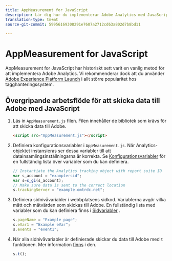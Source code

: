 ```yaml
---
title: AppMeasurement for JavaScript
description: Lär dig hur du implementerar Adobe Analytics med JavaScript utan ett tagghanteringssystem.
translation-type: tm+mt
source-git-commit: 59956169308291e7607a2712cd63a802d7b8bd11

---
```



# AppMeasurement for JavaScript

AppMeasurement for JavaScript har historiskt sett varit en vanlig metod för att implementera Adobe Analytics. Vi rekommenderar dock att du använder [Adobe Experience Platform Launch](../launch/overview.md) i allt större popularitet hos tagghanteringssystem.

## Övergripande arbetsflöde för att skicka data till Adobe med JavaScript

1. Läs in `AppMeasurement.js` filen. Filen innehåller de bibliotek som krävs för att skicka data till Adobe.

   ```html
   <script src="AppMeasurement.js"></script>
   ```

2. Definiera konfigurationsvariabler i `AppMeasurement.js`. När Analytics-objektet instansieras ser dessa variabler till att datainsamlingsinställningarna är korrekta. Se [Konfigurationsvariabler](../vars/config-vars/configuration-variables.md) för en fullständig lista över variabler som du kan definiera.

   ```js
   // Instantiate the Analytics tracking object with report suite ID
   var s_account = "examplersid";
   var s=s_gi(s_account);
   // Make sure data is sent to the correct location
   s.trackingServer = "example.omtrdc.net";
   ```

3. Definiera sidnivåvariabler i webbplatsens sidkod. Variablerna avgör vilka mått och mätvärden som skickas till Adobe. En fullständig lista med variabler som du kan definiera finns i [Sidvariabler](../vars/page-vars/page-variables.md) .

   ```js
   s.pageName = "Example page";
   s.eVar1 = "Example eVar";
   s.events = "event1";
   ```

4. När alla sidnivåvariabler är definierade skickar du data till Adobe med `t` funktionen. Mer information [finns](../vars/functions/t-method.md) i den.

   ```js
   s.t();
   ```
